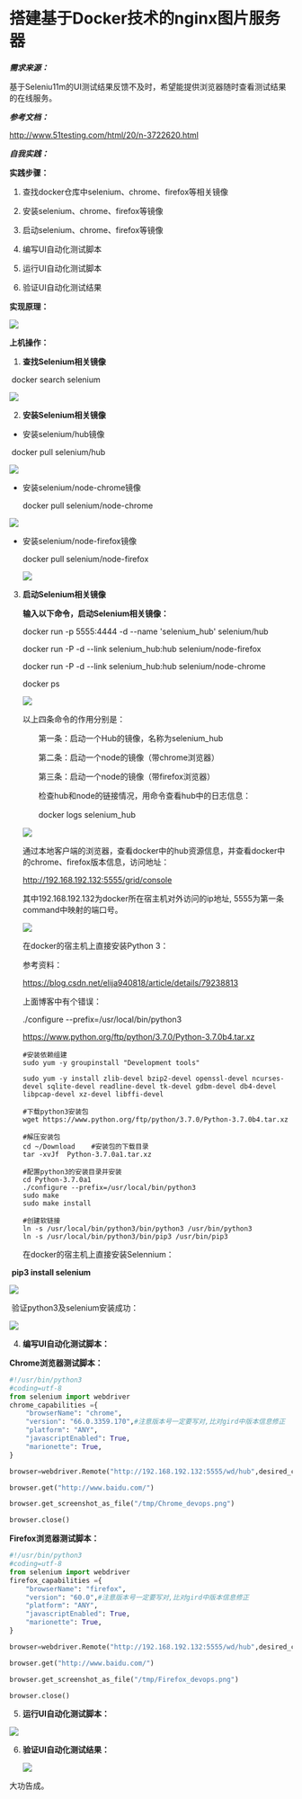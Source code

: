 



# 搭建基于Docker技术的nginx图片服务器

***需求来源：***

基于Seleniu11m的UI测试结果反馈不及时，希望能提供浏览器随时查看测试结果的在线服务。



***参考文档：***

<http://www.51testing.com/html/20/n-3722620.html> 



***自我实践：***

**实践步骤：**

1. 查找docker仓库中selenium、chrome、firefox等相关镜像

2. 安装selenium、chrome、firefox等镜像

3. 启动selenium、chrome、firefox等镜像

4. 编写UI自动化测试脚本

5. 运行UI自动化测试脚本

6. 验证UI自动化测试结果

   

**实现原理：** 

<img src="./picture/01/00 selenium实现原理.png"/>

**上机操作：**

1. **查找Selenium相关镜像**

​      docker search selenium

<img src="./picture/01/01 查找selenium相关镜像.png"/>



2. **安装Selenium相关镜像**

-  安装selenium/hub镜像

​       docker pull selenium/hub

<img src="./picture/01/02 安装selenium相关镜像.png"/>     

- 安装selenium/node-chrome镜像

   docker pull  selenium/node-chrome

<img src="./picture/01/02 安装selenium相关镜像chrome.png"/>

- 安装selenium/node-firefox镜像

  docker pull  selenium/node-firefox

  <img src="./picture/01/02 安装selenium相关镜像firefox.png"/>


3. **启动Selenium相关镜像**

    **输入以下命令，启动Selenium相关镜像：**

    docker run -p 5555:4444 -d --name 'selenium_hub'  selenium/hub

    docker run -P -d --link selenium_hub:hub  selenium/node-firefox

    docker run -P -d --link selenium_hub:hub  selenium/node-chrome

    docker ps 

    <img src="./picture/01/03 启动selenium相关镜像.png"/>

    以上四条命令的作用分别是：

    　　第一条：启动一个Hub的镜像，名称为selenium_hub

    　　第二条：启动一个node的镜像（带chrome浏览器）

    　　第三条：启动一个node的镜像（带firefox浏览器）

    　　检查hub和node的链接情况，用命令查看hub中的日志信息：

    　　docker logs selenium_hub

    <img src="./picture/01/04 启动selenium相关镜像日志信息.png"/>

    

    通过本地客户端的浏览器，查看docker中的hub资源信息，并查看docker中的chrome、firefox版本信息，访问地址：

    http://192.168.192.132:5555/grid/console

    其中192.168.192.132为docker所在宿主机对外访问的ip地址, 5555为第一条command中映射的端口号。

    

    <img src="./picture/01/05 查看浏览器版本信息.png"/>

    在docker的宿主机上直接安装Python 3：

    参考资料：

    https://blog.csdn.net/elija940818/article/details/79238813

    上面博客中有个错误：

    ./configure --prefix=/usr/local/bin/python3

    

    https://www.python.org/ftp/python/3.7.0/Python-3.7.0b4.tar.xz

    ```shell
    #安装依赖组建
    sudo yum -y groupinstall "Development tools" 
    
    sudo yum -y install zlib-devel bzip2-devel openssl-devel ncurses-devel sqlite-devel readline-devel tk-devel gdbm-devel db4-devel libpcap-devel xz-devel libffi-devel 
    
    #下载python3安装包
    wget https://www.python.org/ftp/python/3.7.0/Python-3.7.0b4.tar.xz
    
    #解压安装包
    cd ~/Download    #安装包的下载目录
    tar -xvJf  Python-3.7.0a1.tar.xz
    
    #配置python3的安装目录并安装
    cd Python-3.7.0a1
    ./configure --prefix=/usr/local/bin/python3
    sudo make
    sudo make install
    
    #创建软链接
    ln -s /usr/local/bin/python3/bin/python3 /usr/bin/python3
    ln -s /usr/local/bin/python3/bin/pip3 /usr/bin/pip3
    ```

    

    在docker的宿主机上直接安装Selennium：

​       **pip3 install selenium**

<img src="./picture/01/06 pip3安装selenium.png"/>

​      验证python3及selenium安装成功：

<img src="./picture/01/07 验证selenium和python3安装结果.png"/>

4. **编写UI自动化测试脚本：**

**Chrome浏览器测试脚本：**

```python
#!/usr/bin/python3
#coding=utf-8
from selenium import webdriver
chrome_capabilities ={
    "browserName": "chrome",
    "version": "66.0.3359.170",#注意版本号一定要写对,比对gird中版本信息修正
    "platform": "ANY",
    "javascriptEnabled": True,
    "marionette": True,
}

browser=webdriver.Remote("http://192.168.192.132:5555/wd/hub",desired_capabilities=chrome_capabilities)  #注意端口号5555是我们上文中映射的宿主机端口号,192.168.192.132为宿主机IP地址

browser.get("http://www.baidu.com/")

browser.get_screenshot_as_file("/tmp/Chrome_devops.png")

browser.close()
```



**Firefox浏览器测试脚本：**

```python
#!/usr/bin/python3
#coding=utf-8
from selenium import webdriver
firefox_capabilities ={
    "browserName": "firefox",
    "version": "60.0",#注意版本号一定要写对,比对gird中版本信息修正
    "platform": "ANY",
    "javascriptEnabled": True,
    "marionette": True,
}

browser=webdriver.Remote("http://192.168.192.132:5555/wd/hub",desired_capabilities=firefox_capabilities)  #注意端口号5555是我们上文中映射的宿主机端口号,192.168.192.132为宿主机IP地址

browser.get("http://www.baidu.com/")

browser.get_screenshot_as_file("/tmp/Firefox_devops.png")

browser.close()
```



5. **运行UI自动化测试脚本：**

<img src="./picture/01/08 运行自动化测试脚本.png"/>



6. **验证UI自动化测试结果：**

   <img src="./picture/01/Chrome_devops.png"/>

   

大功告成。